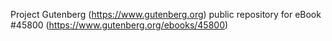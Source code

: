Project Gutenberg (https://www.gutenberg.org) public repository for eBook #45800 (https://www.gutenberg.org/ebooks/45800)
